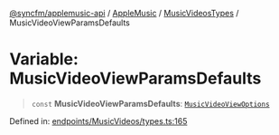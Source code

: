 [@syncfm/applemusic-api](../../../../../../globals.md) / [AppleMusic](../../../index.md) / [MusicVideosTypes](../index.md) / MusicVideoViewParamsDefaults

# Variable: MusicVideoViewParamsDefaults

> `const` **MusicVideoViewParamsDefaults**: [`MusicVideoViewOptions`](../interfaces/MusicVideoViewOptions.md)

Defined in: [endpoints/MusicVideos/types.ts:165](https://github.com/sync-fm/applemusic-api/blob/9471caba6a6b5bc92263ffc6e5d9c04672ec1f7f/src/endpoints/MusicVideos/types.ts#L165)
